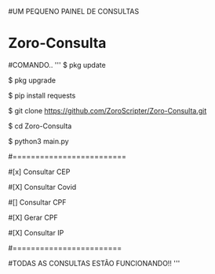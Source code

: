 #UM PEQUENO PAINEL DE CONSULTAS
# Zoro-Consulta

#COMANDO..
'''
$ pkg update

$ pkg upgrade

$ pip install requests

$ git clone https://github.com/ZoroScripter/Zoro-Consulta.git

$ cd Zoro-Consulta

$ python3 main.py




#=========================

#[x] Consultar CEP

#[X] Consultar Covid

#[] Consultar CPF

#[X] Gerar CPF

#[X] Consultar IP

#========================

#TODAS AS CONSULTAS ESTÃO FUNCIONANDO!!
'''
